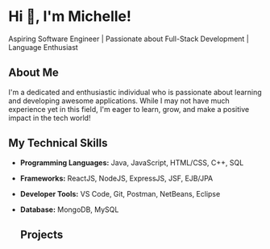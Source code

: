 # Hi :wave:, I'm Michelle!

Aspiring Software Engineer | Passionate about Full-Stack Development | Language Enthusiast

## About Me
I'm a dedicated and enthusiastic individual who is passionate about learning and developing awesome applications. While I may not have much experience yet in this field, I'm eager to learn, grow, and make a positive impact in the tech world!

## My Technical Skills

- __Programming Languages:__ Java, JavaScript, HTML/CSS, C++, SQL
- __Frameworks:__ ReactJS, NodeJS, ExpressJS, JSF, EJB/JPA
- __Developer Tools:__ VS Code, Git, Postman, NetBeans, Eclipse
- __Database:__ MongoDB, MySQL

  ## Projects

<!--
**MiKuwahara/MiKuwahara** is a ✨ _special_ ✨ repository because its `README.md` (this file) appears on your GitHub profile.

Here are some ideas to get you started:

- 🔭 I’m currently working on ...
- 🌱 I’m currently learning ...
- 👯 I’m looking to collaborate on ...
- 🤔 I’m looking for help with ...
- 💬 Ask me about ...
- 📫 How to reach me: ...
- 😄 Pronouns: ...
- ⚡ Fun fact: ...
-->
